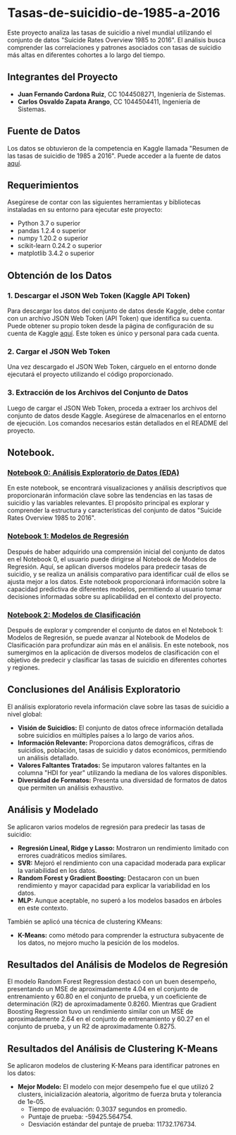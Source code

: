 # Tasas-de-suicidio-de-1985-a-2016

Este proyecto analiza las tasas de suicidio a nivel mundial utilizando el conjunto de datos "Suicide Rates Overview 1985 to 2016". El análisis busca comprender las correlaciones y patrones asociados con tasas de suicidio más altas en diferentes cohortes a lo largo del tiempo.

## Integrantes del Proyecto

- **Juan Fernando Cardona Ruiz**, CC 1044508271, Ingeniería de Sistemas.
- **Carlos Osvaldo Zapata Arango**, CC 1044504411, Ingeniería de Sistemas.

## Fuente de Datos

Los datos se obtuvieron de la competencia en Kaggle llamada "Resumen de las tasas de suicidio de 1985 a 2016". Puede acceder a la fuente de datos [aquí](https://www.kaggle.com/datasets/russellyates88/suicide-rates-overview-1985-to-2016).

## Requerimientos

Asegúrese de contar con las siguientes herramientas y bibliotecas instaladas en su entorno para ejecutar este proyecto:

- Python 3.7 o superior
- pandas 1.2.4 o superior
- numpy 1.20.2 o superior
- scikit-learn 0.24.2 o superior
- matplotlib 3.4.2 o superior

## Obtención de los Datos

### 1. Descargar el JSON Web Token (Kaggle API Token)

Para descargar los datos del conjunto de datos desde Kaggle, debe contar con un archivo JSON Web Token (API Token) que identifica su cuenta. Puede obtener su propio token desde la página de configuración de su cuenta de Kaggle [aquí](https://www.kaggle.com/settings/account). Este token es único y personal para cada cuenta.

### 2. Cargar el JSON Web Token

Una vez descargado el JSON Web Token, cárguelo en el entorno donde ejecutará el proyecto utilizando el código proporcionado.

### 3. Extracción de los Archivos del Conjunto de Datos

Luego de cargar el JSON Web Token, proceda a extraer los archivos del conjunto de datos desde Kaggle. Asegúrese de almacenarlos en el entorno de ejecución. Los comandos necesarios están detallados en el README del proyecto.

## Notebook.

### [Notebook 0: Análisis Exploratorio de Datos (EDA)](https://github.com/zapata-git/Tasas-de-suicidio-de-1985-a-2016/blob/main/0%20EDA.ipynb)
En este notebook, se encontrará visualizaciones y análisis descriptivos que proporcionarán información clave sobre las tendencias en las tasas de suicidio y las variables relevantes. El propósito principal es explorar y comprender la estructura y características del conjunto de datos "Suicide Rates Overview 1985 to 2016".

### [Notebook 1: Modelos de Regresión](https://github.com/zapata-git/Tasas-de-suicidio-de-1985-a-2016/blob/main/1%20Modelos%20de%20regresi%C3%B3n.ipynb)
Después de haber adquirido una comprensión inicial del conjunto de datos en el Notebook 0, el usuario puede dirigirse al Notebook de Modelos de Regresión. Aquí, se aplican diversos modelos para predecir tasas de suicidio, y se realiza un análisis comparativo para identificar cuál de ellos se ajusta mejor a los datos. Este notebook proporcionará información sobre la capacidad predictiva de diferentes modelos, permitiendo al usuario tomar decisiones informadas sobre su aplicabilidad en el contexto del proyecto.

### [Notebook 2: Modelos de Clasificación](https://github.com/zapata-git/Tasas-de-suicidio-de-1985-a-2016/blob/main/2%20Modelos%20de%20clasificaci%C3%B3n.ipynb)
Después de explorar y comprender el conjunto de datos en el Notebook 1: Modelos de Regresión, se puede avanzar al Notebook de Modelos de Clasificación para profundizar aún más en el análisis. En este notebook, nos sumergimos en la aplicación de diversos modelos de clasificación con el objetivo de predecir y clasificar las tasas de suicidio en diferentes cohortes y regiones.

## Conclusiones del Análisis Exploratorio

El análisis exploratorio revela información clave sobre las tasas de suicidio a nivel global:

- **Visión de Suicidios:** El conjunto de datos ofrece información detallada sobre suicidios en múltiples países a lo largo de varios años.
- **Información Relevante:** Proporciona datos demográficos, cifras de suicidios, población, tasas de suicidio y datos económicos, permitiendo un análisis detallado.
- **Valores Faltantes Tratados:** Se imputaron valores faltantes en la columna "HDI for year" utilizando la mediana de los valores disponibles.
- **Diversidad de Formatos:** Presenta una diversidad de formatos de datos que permiten un análisis exhaustivo.

## Análisis y Modelado

Se aplicaron varios modelos de regresión para predecir las tasas de suicidio:

- **Regresión Lineal, Ridge y Lasso:** Mostraron un rendimiento limitado con errores cuadráticos medios similares.
- **SVR:** Mejoró el rendimiento con una capacidad moderada para explicar la variabilidad en los datos.
- **Random Forest y Gradient Boosting:** Destacaron con un buen rendimiento y mayor capacidad para explicar la variabilidad en los datos.
- **MLP:** Aunque aceptable, no superó a los modelos basados en árboles en este contexto.

También se aplicó una técnica de clustering KMeans:

- **K-Means:** como método para comprender la estructura subyacente de los datos, no mejoro mucho la pesición de los modelos.

## Resultados del Análisis de Modelos de Regresión

El modelo Random Forest Regression destacó con un buen desempeño, presentando un MSE de aproximadamente 4.04 en el conjunto de entrenamiento y 60.80 en el conjunto de prueba, y un coeficiente de determinación (R2) de aproximadamente 0.8260. Mientras que Gradient Boosting Regression tuvo un rendimiento similar con un MSE de aproximadamente 2.64 en el conjunto de entrenamiento y 60.27 en el conjunto de prueba, y un R2 de aproximadamente 0.8275.

## Resultados del Análisis de Clustering K-Means

Se aplicaron modelos de clustering K-Means para identificar patrones en los datos:

- **Mejor Modelo:** El modelo con mejor desempeño fue el que utilizó 2 clusters, inicialización aleatoria, algoritmo de fuerza bruta y tolerancia de 1e-05.
    - Tiempo de evaluación: 0.3037 segundos en promedio.
    - Puntaje de prueba: -59425.564754.
    - Desviación estándar del puntaje de prueba: 11732.176734.
